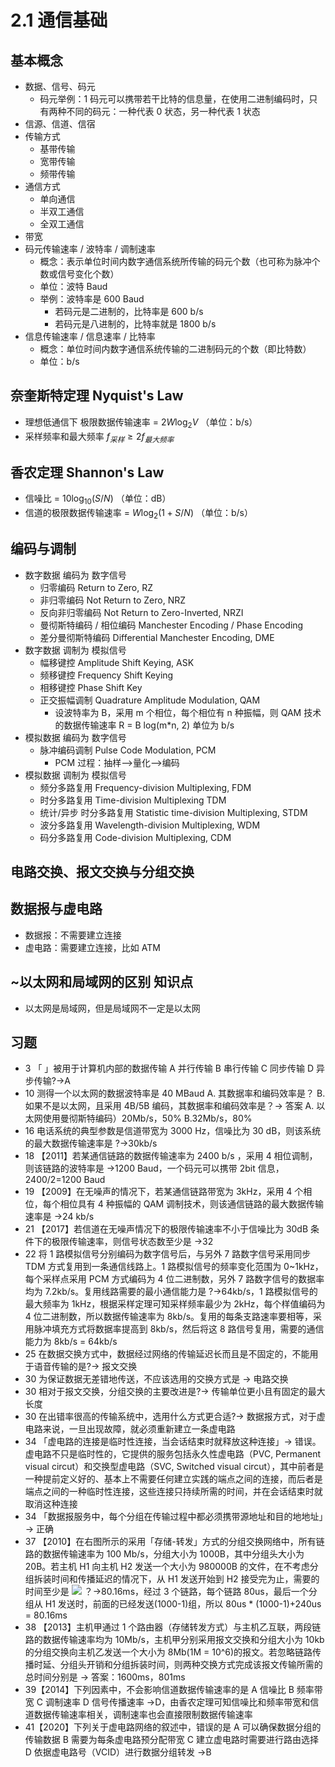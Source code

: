 # 2.1 通信基础

## 基本概念

- 数据、信号、码元
  - 码元举例：1 码元可以携带若干比特的信息量，在使用二进制编码时，只有两种不同的码元：一种代表 0 状态，另一种代表 1 状态
- 信源、信道、信宿
- 传输方式
  - 基带传输
  - 宽带传输
  - 频带传输
- 通信方式
  - 单向通信
  - 半双工通信
  - 全双工通信
- 带宽
- 码元传输速率 / 波特率 / 调制速率
  - 概念：表示单位时间内数字通信系统所传输的码元个数（也可称为脉冲个数或信号变化个数）
  - 单位：波特 Baud
  - 举例：波特率是 600 Baud
    - 若码元是二进制的，比特率是 600 b/s
    - 若码元是八进制的，比特率就是 1800 b/s
- 信息传输速率 / 信息速率 / 比特率
  - 概念：单位时间内数字通信系统传输的二进制码元的个数（即比特数）
  - 单位：b/s

## 奈奎斯特定理 Nyquist's Law

- 理想低通信下 极限数据传输速率 = $2  W  \log_2V$ （单位：b/s）
- 采样频率和最大频率 $f_{采样} \ge 2  f_{最大频率}$

## 香农定理 Shannon's Law

- 信噪比 = $10  \log_{10} (S/N)$ （单位：dB）
- 信道的极限数据传输速率 = $W  \log_2(1 + S/N)$ （单位：b/s）

## 编码与调制

- 数字数据 编码为 数字信号
  - 归零编码 Return to Zero, RZ
  - 非归零编码 Not Return to Zero, NRZ
  - 反向非归零编码 Not Return to Zero-Inverted, NRZI
  - 曼彻斯特编码 / 相位编码 Manchester Encoding / Phase Encoding
  - 差分曼彻斯特编码 Differential Manchester Encoding, DME
- 数字数据 调制为 模拟信号
  - 幅移键控 Amplitude Shift Keying, ASK
  - 频移键控 Frequency Shift Keying
  - 相移键控 Phase Shift Key
  - 正交振幅调制 Quadrature Amplitude Modulation, QAM
    - 设波特率为 B，采用 m 个相位，每个相位有 n 种振幅，则 QAM 技术的数据传输速率 R = B log(m\*n, 2) 单位为 b/s
- 模拟数据 编码为 数字信号
  - 脉冲编码调制 Pulse Code Modulation, PCM
    - PCM 过程：抽样——>量化——>编码
- 模拟数据 调制为 模拟信号
  - 频分多路复用 Frequency-division Multiplexing, FDM
  - 时分多路复用 Time-division Multiplexing TDM
  - 统计/异步 时分多路复用 Statistic time-division Multiplexing, STDM
  - 波分多路复用 Wavelength-division Multiplexing, WDM
  - 码分多路复用 Code-division Multiplexing, CDM

## 电路交换、报文交换与分组交换

## 数据报与虚电路

- 数据报：不需要建立连接
- 虚电路：需要建立连接，比如 ATM

## ~以太网和局域网的区别 知识点

- 以太网是局域网，但是局域网不一定是以太网

## 习题

- 3 「 」被用于计算机内部的数据传输
  A 并行传输
  B 串行传输
  C 同步传输
  D 异步传输?→A
- 10 测得一个以太网的数据波特率是 40 MBaud
  A. 其数据率和编码效率是？
  B. 如果不是以太网，且采用 4B/5B 编码，其数据率和编码效率是？→ 答案
  A. 以太网使用曼彻斯特编码）20Mb/s，50%
  B.32Mb/s，80%
- 16 电话系统的典型参数是信道带宽为 3000 Hz，信噪比为 30 dB，则该系统的最大数据传输速率是 ?→30kb/s
- 18 【2011】若某通信链路的数据传输速率为 2400 b/s ，采用 4 相位调制，则该链路的波特率是 →1200 Baud，一个码元可以携带 2bit 信息，2400/2=1200 Baud
- 19 【2009】在无噪声的情况下，若某通信链路带宽为 3kHz，采用 4 个相位，每个相位具有 4 种振幅的 QAM 调制技术，则该通信链路的最大数据传输速率是 →24 kb/s
- 21 【2017】若信道在无噪声情况下的极限传输速率不小于信噪比为 30dB 条件下的极限传输速率，则信号状态数至少是 →32
- 22 将 1 路模拟信号分别编码为数字信号后，与另外 7 路数字信号采用同步 TDM 方式复用到一条通信线路上。1 路模拟信号的频率变化范围为 0~1kHz，每个采样点采用 PCM 方式编码为 4 位二进制数，另外 7 路数字信号的数据率均为 7.2kb/s。复用线路需要的最小通信能力是 ?→64kb/s，1 路模拟信号的最大频率为 1kHz，根据采样定理可知采样频率最少为 2kHz，每个样值编码为 4 位二进制数，所以数据传输速率为 8kb/s。复用的每条支路速率要相等，采用脉冲填充方式将数据率提高到 8kb/s，然后将这 8 路信号复用，需要的通信能力为 8kb/s = 64kb/s
- 25 在数据交换方式中，数据经过网络的传输延迟长而且是不固定的，不能用于语音传输的是?→ 报文交换
- 30 为保证数据无差错地传送，不应该选用的交换方式是 → 电路交换
- 30 相对于报文交换，分组交换的主要改进是?→ 传输单位更小且有固定的最大长度
- 30 在出错率很高的传输系统中，选用什么方式更合适?→ 数据报方式，对于虚电路来说，一旦出现故障，就必须重新建立一条虚电路
- 34 「虚电路的连接是临时性连接，当会话结束时就释放这种连接」→ 错误。虚电路不只是临时性的，它提供的服务包括永久性虚电路（PVC, Permanent visual circut）和交换型虚电路（SVC, Switched visual circut），其中前者是一种提前定义好的、基本上不需要任何建立实践的端点之间的连接，而后者是端点之间的一种临时性连接，这些连接只持续所需的时间，并在会话结束时就取消这种连接
- 34 「数据报服务中，每个分组在传输过程中都必须携带源地址和目的地地址」→ 正确
- 37 【2010】在右图所示的采用「存储-转发」方式的分组交换网络中，所有链路的数据传输速率为 100 Mb/s，分组大小为 1000B，其中分组头大小为 20B。若主机 H1 向主机 H2 发送一个大小为 980000B 的文件，在不考虑分组拆装时间和传播延迟的情况下，从 H1 发送开始到 H2 接受完为止，需要的时间至少是
  ![](local://D:/OneDrive/Documents/2021/RemNote/publish-cs/files/yIzFXKqCBD2OSMERPzG40HCqs53mNvQANFusrdt5mcfo5EilOrOt7JBRiAwwKj536fmryW6yAlIG3n68erJPkONsbVQKoyPYAfP_yznFDTonSVa0UqAvEo4s2t7Bpkbn.png) ？→80.16ms，经过 3 个链路，每个链路 80us，最后一个分组从 H1 发送时，前面的已经发送(1000-1)组，所以 80us \* (1000-1)+240us = 80.16ms
- 38 【2013】主机甲通过 1 个路由器（存储转发方式）与主机乙互联，两段链路的数据传输速率均为 10Mb/s，主机甲分别采用报文交换和分组大小为 10kb 的分组交换向主机乙发送一个大小为 8Mb(1M = 10^6)的报文。若忽略链路传播时延、分组头开销和分组拆装时间，则两种交换方式完成该报文传输所需的总时间分别是 → 答案：1600ms，801ms
- 39【2014】下列因素中，不会影响信道数据传输速率的是
  A 信噪比
  B 频率带宽
  C 调制速率
  D 信号传播速率 →D，由香农定理可知信噪比和频率带宽和信道数据传输速率相关，调制速率也会直接限制数据传输速率
- 41【2020】下列关于虚电路网络的叙述中，错误的是
  A 可以确保数据分组的传输数据
  B 需要为每条虚电路预分配带宽
  C 建立虚电路时需要进行路由选择
  D 依据虚电路号（VCID）进行数据分组转发 →B
